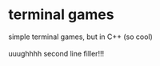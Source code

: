 # terminal games
simple terminal games, but in C++ (so cool)
<br>
<br>
uuughhhh second line filler!!!
